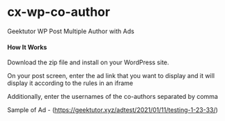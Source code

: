 # cx-wp-co-author

Geektutor WP Post Multiple Author with Ads

#### How It Works

Download the zip file and install on your WordPress site.

On your post screen, enter the ad link that you want to display and it will display it according to the rules in an iframe

Additionally, enter the usernames of the co-authors separated by comma

Sample of Ad - (https://geektutor.xyz/adtest/2021/01/11/testing-1-23-33/)
